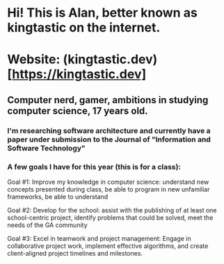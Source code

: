# Hi! This is Alan, better known as kingtastic on the internet.
# Website: (kingtastic.dev)[https://kingtastic.dev]
## Computer nerd, gamer, ambitions in studying computer science, 17 years old.
### I'm researching software architecture and currently have a paper under submission to the Journal of "Information and Software Technology"

### A few goals I have for this year (this is for a class):

Goal #1: Improve my knowledge in computer science: understand new concepts presented during class, be able to program in new unfamiliar frameworks, be able to understand

Goal #2: Develop for the school: assist with the publishing of at least one school-centric project, identify problems that could be solved, meet the needs of the GA community

Goal #3: Excel in teamwork and project management: Engage in collaborative project work, implement effective algorithms, and create client-aligned project timelines and milestones.
